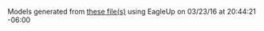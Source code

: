 Models generated from [these file(s)](https://raw.github.com/sparkfun/MCP4725_Breakout/9e5273980c77d40dacd44564956e02db7738d4c3/Hardware/MCP4725_Breakout.brd) using EagleUp on 03/23/16 at 20:44:21 -06:00
